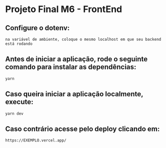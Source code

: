 # Projeto Final M6 - FrontEnd

## Configure o dotenv:

`na variável de ambiente, coloque o mesmo localhost em que seu backend está rodando`

## Antes de iniciar a aplicação, rode o seguinte comando para instalar as dependências:

`yarn`

## Caso queira iniciar a aplicação localmente, execute:

`yarn dev`

## Caso contrário acesse pelo deploy clicando em:

`https://EXEMPLO.vercel.app/`
